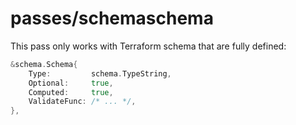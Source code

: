 # passes/schemaschema

This pass only works with Terraform schema that are fully defined:

```go
&schema.Schema{
    Type:         schema.TypeString,
    Optional:     true,
    Computed:     true,
    ValidateFunc: /* ... */,
},
```
